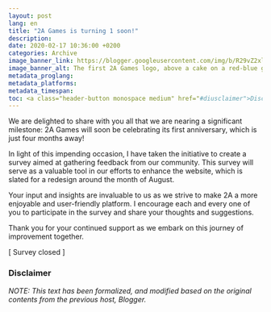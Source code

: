 ```yaml
---
layout: post
lang: en
title: "2A Games is turning 1 soon!"
description: 
date: 2020-02-17 10:36:00 +0200
categories: Archive
image_banner_link: https://blogger.googleusercontent.com/img/b/R29vZ2xl/AVvXsEhS0DIASoeSUzsCp5gDROyjF1DaZf9T8nLIEixX-jMUz2hSuHjHOWTel0__DkKuWkAaNRgv6-zpK6h83aCXdfHMqn35Ov0aseYo4CdtazJETxbry_pyaiYxfKl-WiHhJDzvX6u2sooEL_A/s1600/1597818970341056-0.png
image_banner_alt: The first 2A Games logo, above a cake on a red-blue gradient background.
metadata_proglang:
metadata_platforms:
metadata_timespan:
toc: <a class="header-button monospace medium" href="#diusclaimer">Disclaimer</a>
---
```


We are delighted to share with you all that we are nearing a significant milestone: 2A Games will soon be celebrating its first anniversary, which is just four months away!

In light of this impending occasion, I have taken the initiative to create a survey aimed at gathering feedback from our community. This survey will serve as a valuable tool in our efforts to enhance the website, which is slated for a redesign around the month of August.

Your input and insights are invaluable to us as we strive to make 2A a more enjoyable and user-friendly platform. I encourage each and every one of you to participate in the survey and share your thoughts and suggestions.

Thank you for your continued support as we embark on this journey of improvement together.

[ Survey closed ]

### Disclaimer
*NOTE: This text has been formalized, and modified based on the original contents from the previous host, Blogger.*
